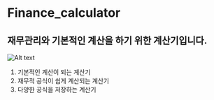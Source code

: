 Finance_calculator
==================
재무관리와 기본적인 계산을 하기 위한 계산기입니다. 
----------------------------------------------

![Alt text](/Fianace_calculator/calculator/app/src/main/res/mipmap-hdpi/icon_calculator.png)

1. 기본적인 계산이 되는 계산기
2. 재무적 공식이 쉽게 계산되는 계산기
3. 다양한 공식을 저장하는 계산기
